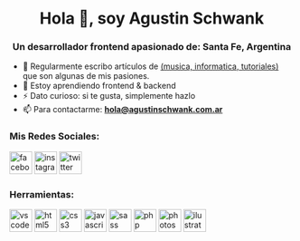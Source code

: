 <h1 align="center">Hola 👋, soy Agustin Schwank</h1>
<h3 align="center">Un desarrollador frontend apasionado de: Santa Fe, Argentina</h3>

- 📝 Regularmente escribo artículos de <a target="_blank" href="https://agustinschwank.com.ar/">(musica, informatica, tutoriales)</a> que son algunas de mis pasiones.
- 🌱 Estoy aprendiendo frontend & backend 
- ⚡ Dato curioso: si te gusta, simplemente hazlo 
- 📫 Para contactarme: **hola@agustinschwank.com.ar**

<h3 align="left">Mis Redes Sociales:</h3>
<a href="https://www.facebook.com/agustinschwank" target="_blank"><img src='https://cdn-icons-png.flaticon.com/512/733/733547.png' alt='facebook' height='40'></a>  <a href="https://www.instagram.com/agustinschwank/" target="_blank"><img src='https://cdn-icons-png.flaticon.com/512/2111/2111463.png' alt='instagram' height='40'></a>  <a href="https://twitter.com/agustinschwank" target="_blank"><img src='https://cdn-icons-png.flaticon.com/512/124/124021.png' alt='twitter' height='40'></a>

<h3 align="left">Herramientas:</h3>
<p align=left">
<img src="https://img.icons8.com/fluency/344/visual-studio-code-2019.png" alt="vscode" width="40" height="40"/>  <img src="https://cdn-icons-png.flaticon.com/512/174/174854.png" alt="html5" width="40" height="40"/>  <img src="https://cdn-icons-png.flaticon.com/512/732/732190.png" alt="css3" width="40" height="40"/>  <img src="https://cdn-icons-png.flaticon.com/512/5968/5968292.png" alt="javascript" width="40" height="40"/>  <img src="https://cdn-icons-png.flaticon.com/512/919/919831.png" alt="sass" width="40" height="40"/>  <img src="https://cdn-icons-png.flaticon.com/512/919/919830.png" alt="php" width="40" height="40"/>  <img src="https://cdn-icons-png.flaticon.com/512/5968/5968520.png" alt="photoshop" width="40" height="40"/>  <img src="https://cdn-icons-png.flaticon.com/512/5968/5968472.png" alt="ilustrator" width="40" height="40"/>
</p>
